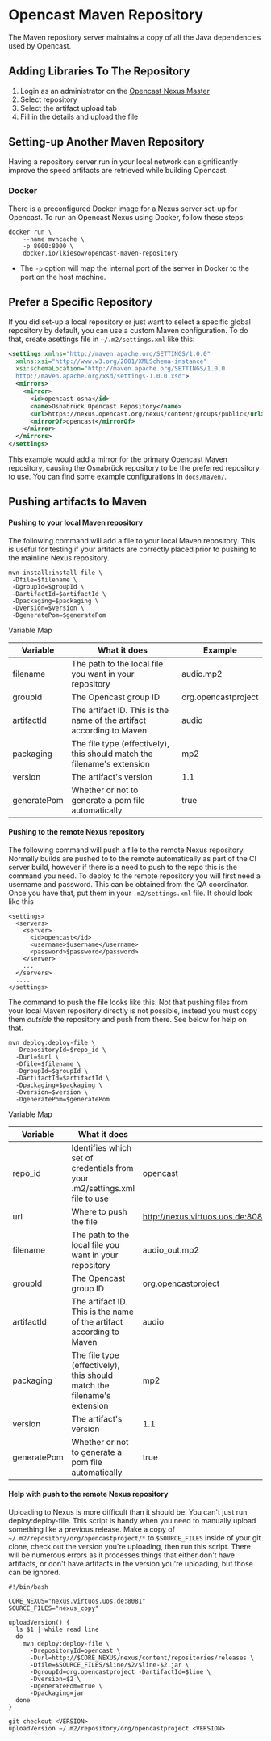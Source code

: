 Opencast Maven Repository
=========================

The Maven repository server maintains a copy of all the Java dependencies used by Opencast.


Adding Libraries To The Repository
----------------------------------

1. Login as an administrator on the [Opencast Nexus Master](https://nexus.opencast.org)
2. Select repository
3. Select the artifact upload tab
4. Fill in the details and upload the file


Setting-up Another Maven Repository
-----------------------------------

Having a repository server run in your local network can significantly improve the speed artifacts are retrieved while
building Opencast.


### Docker

There is a preconfigured Docker image for a Nexus server set-up for Opencast. To run an Opencast Nexus using Docker,
follow these steps:

    docker run \
        --name mvncache \
        -p 8000:8000 \
        docker.io/lkiesow/opencast-maven-repository

- The `-p` option will map the internal port of the server in Docker to the port on the host machine.


Prefer a Specific Repository
----------------------------

If you did set-up a local repository or just want to select a specific global repository by default, you can use a
custom Maven configuration. To do that, create asettings file in `~/.m2/settings.xml` like this:

```xml
<settings xmlns="http://maven.apache.org/SETTINGS/1.0.0"
  xmlns:xsi="http://www.w3.org/2001/XMLSchema-instance"
  xsi:schemaLocation="http://maven.apache.org/SETTINGS/1.0.0
  http://maven.apache.org/xsd/settings-1.0.0.xsd">
  <mirrors>
    <mirror>
      <id>opencast-osna</id>
      <name>Osnabrück Opencast Repository</name>
      <url>https://nexus.opencast.org/nexus/content/groups/public</url>
      <mirrorOf>opencast</mirrorOf>
    </mirror>
  </mirrors>
</settings>
```

This example would add a mirror for the primary Opencast Maven repository, causing the Osnabrück repository to be the
preferred repository to use. You can find some example configurations in `docs/maven/`.


Pushing artifacts to Maven
--------------------------

#### Pushing to your local Maven repository

The following command will add a file to your local Maven repository.  This is useful for testing if your artifacts are
correctly placed prior to pushing to the mainline Nexus repository.

    mvn install:install-file \
     -Dfile=$filename \
     -DgroupId=$groupId \
     -DartifactId=$artifactId \
     -Dpackaging=$packaging \
     -Dversion=$version \
     -DgeneratePom=$generatePom

Variable Map

Variable    | What it does                                                              | Example
------------|---------------------------------------------------------------------------|--------------------
filename    | The path to the local file you want in your repository                    | audio.mp2
groupId     | The Opencast group ID                                                     | org.opencastproject
artifactId  | The artifact ID. This is the name of the artifact according to Maven      | audio
packaging   | The file type (effectively), this should match the filename's extension   | mp2
version     | The artifact's version                                                    | 1.1
generatePom | Whether or not to generate a pom file automatically                       | true

#### Pushing to the remote Nexus repository

The following command will push a file to the remote Nexus repository.  Normally builds are pushed to to the remote
automatically as part of the CI server build, however if there is a need to push to the repo this is the command you
need. To deploy to the remote repository you will first need a username and password. This can be obtained from the QA
coordinator. Once you have that, put them in your `.m2/settings.xml` file. It should look like this

    <settings>
      <servers>
        <server>
          <id>opencast</id>
          <username>$username</username>
          <password>$password</password>
        </server>
        ...
      </servers>
      ....
    </settings>

The command to push the file looks like this. Not that pushing files from your local Maven repository directly is not
possible, instead you must copy them *outside* the repository and push from there. See below for help on that.

    mvn deploy:deploy-file \
      -DrepositoryId=$repo_id \
      -Durl=$url \
      -Dfile=$filename \
      -DgroupId=$groupId \
      -DartifactId=$artifactId \
      -Dpackaging=$packaging \
      -Dversion=$version \
      -DgeneratePom=$generatePom

Variable Map

Variable    | What it does                                                               | Example
------------|----------------------------------------------------------------------------|--------------------
repo\_id    | Identifies which set of credentials from your .m2/settings.xml file to use | opencast
url         | Where to push the file                                                     | http://nexus.virtuos.uos.de:8081/nexus/content/repositories/snapshots
filename    | The path to the local file you want in your repository                     | audio\_out.mp2
groupId     | The Opencast group ID                                                      | org.opencastproject
artifactId  | The artifact ID. This is the name of the artifact according to Maven       | audio
packaging   | The file type (effectively), this should match the filename's extension    | mp2
version     | The artifact's version                                                     | 1.1
generatePom | Whether or not to generate a pom file automatically                        | true

#### Help with push to the remote Nexus repository

Uploading to Nexus is more difficult than it should be: You can't just run deploy:deploy-file. This script is handy
when you need to manually upload something like a previous release.  Make a copy of
`~/.m2/repository/org/opencastproject/*` to `$SOURCE_FILES` inside of your git clone, check out the version you're
uploading, then run this script.  There will be numerous errors as it processes things that either don't have
artifacts, or don't have artifacts in the version you're uploading, but those can be ignored.

    #!/bin/bash

    CORE_NEXUS="nexus.virtuos.uos.de:8081"
    SOURCE_FILES="nexus_copy"

    uploadVersion() {
      ls $1 | while read line
      do
        mvn deploy:deploy-file \
          -DrepositoryId=opencast \
          -Durl=http://$CORE_NEXUS/nexus/content/repositories/releases \
          -Dfile=$SOURCE_FILES/$line/$2/$line-$2.jar \
          -DgroupId=org.opencastproject -DartifactId=$line \
          -Dversion=$2 \
          -DgeneratePom=true \
          -Dpackaging=jar
      done
    }

    git checkout <VERSION>
    uploadVersion ~/.m2/repository/org/opencastproject <VERSION>
